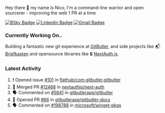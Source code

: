 
Hey there 👋 my name is Nico, I'm a command-line warrior and open sourcerer - improving the web 1 PR at a time

[![BSky Badge](https://img.shields.io/badge/-%20%40ndo.dev%20-%200285FF?style=flat-square&logo=bluesky&color=%23161e27)](https://bsky.app/profile/ndo.dev) [![Linkedin Badge](https://img.shields.io/badge/-ndom91-blue?style=flat-square&logo=Linkedin&logoColor=white&link=https://www.linkedin.com/in/ndom91/)](https://www.linkedin.com/in/ndom91/) [![Gmail Badge](https://img.shields.io/badge/-yo@ndo.dev-c14438?style=flat-square&logo=mail.ru&logoColor=white&link=mailto:yo@ndo.dev)](mailto:yo@ndo.dev)

### Currently Working On..

Building a fantastic new git experience at [GitButler](https://github.com/gitbutlerapp), and side projects like 📬 [Briefkasten](https://briefkastenhq.com) and opensource libraries like 🔒 [NextAuth.js](https://github.com/nextauthjs/next-auth).

<!--START_SECTION_PROFILE_VIEWS:readme-info-->
<!--END_SECTION_PROFILE_VIEWS:readme-info-->

<!--START_SECTION_DAILY_COMMIT:readme-info-->
<!--END_SECTION_DAILY_COMMIT:readme-info-->

<!--START_SECTION_WEEKLY_COMMIT:readme-info-->
<!--END_SECTION_WEEKLY_COMMIT:readme-info-->

### Latest Activity

<!--START_SECTION:activity-->
1. ❗ Opened issue [#101](https://github.com/flathub/com.gitbutler.gitbutler/issues/101) in [flathub/com.gitbutler.gitbutler](https://github.com/flathub/com.gitbutler.gitbutler)
2. 🎉 Merged PR [#12468](https://github.com/nextauthjs/next-auth/pull/12468) in [nextauthjs/next-auth](https://github.com/nextauthjs/next-auth)
3. 🗣 Commented on [#5841](https://github.com/gitbutlerapp/gitbutler/pull/5841#issuecomment-2568134479) in [gitbutlerapp/gitbutler](https://github.com/gitbutlerapp/gitbutler)
4. 💪 Opened PR [#66](https://github.com/gitbutlerapp/gitbutler-docs/pull/66) in [gitbutlerapp/gitbutler-docs](https://github.com/gitbutlerapp/gitbutler-docs)
5. 🗣 Commented on [#198788](https://github.com/microsoft/winget-pkgs/pull/198788#issuecomment-2567852717) in [microsoft/winget-pkgs](https://github.com/microsoft/winget-pkgs)
<!--END_SECTION:activity-->
